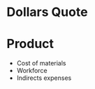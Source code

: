 Dollars Quote
=============

Product
=======

*   Cost of materials
*   Workforce
*   Indirects expenses
